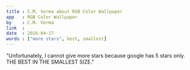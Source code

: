 ```yaml
---
title : C.M. Verma about RGB Color Wallpaper
app   : RGB Color Wallpaper
by    : C.M. Verma
link  :
date  : 2016-04-17
words : ["more stars", best, smallest]
---
```


"Unfortunately, I cannot give more stars because google has 5 stars only. THE BEST IN THE SMALLEST SIZE."

